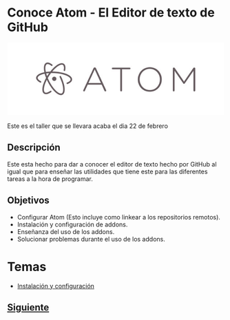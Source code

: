 # Conoce Atom - El Editor de texto de GitHub 

![Logo Atom](Images/atom-logo.jpg)

Este es el taller que se llevara acaba el dia 22 de febrero

## Descripción 
Este esta hecho para dar a conocer el editor de texto hecho por GitHub al igual que para enseñar 
las utilidades que tiene este para las diferentes tareas a la hora de programar.

## Objetivos
* Configurar Atom (Esto incluye como linkear a los repositorios remotos).
* Instalación y configuración de addons.
* Enseñanza del uso de los addons.
* Solucionar problemas durante el uso de los addons.

# Temas
* [Instalación y configuración](/Taller-Atom/PAGE1.md)

## [Siguiente](PAGE1.md)